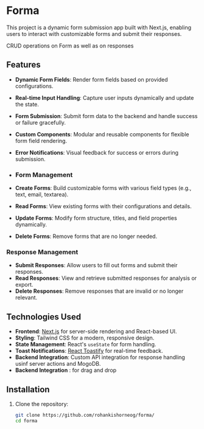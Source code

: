 # Forma

This project is a dynamic form submission app built with Next.js, enabling users to interact with customizable forms and submit their responses. 

CRUD operations on Form as well as on responses

## Features


- **Dynamic Form Fields**: Render form fields based on provided configurations.
- **Real-time Input Handling**: Capture user inputs dynamically and update the state.
- **Form Submission**: Submit form data to the backend and handle success or failure gracefully.
- **Custom Components**: Modular and reusable components for flexible form field rendering.
- **Error Notifications**: Visual feedback for success or errors during submission.

- ### Form Management
- **Create Forms**: Build customizable forms with various field types (e.g., text, email, textarea).
- **Read Forms**: View existing forms with their configurations and details.
- **Update Forms**: Modify form structure, titles, and field properties dynamically.
- **Delete Forms**: Remove forms that are no longer needed.

### Response Management
- **Submit Responses**: Allow users to fill out forms and submit their responses.
- **Read Responses**: View and retrieve submitted responses for analysis or export.
- **Delete Responses**: Remove responses that are invalid or no longer relevant.

## Technologies Used

- **Frontend**: [Next.js](https://nextjs.org/) for server-side rendering and React-based UI.
- **Styling**: Tailwind CSS for a modern, responsive design.
- **State Management**: React's `useState` for form handling.
- **Toast Notifications**: [React Toastify](https://fkhadra.github.io/react-toastify/) for real-time feedback.
- **Backend Integration**: Custom API integration for response handling usinf server actions and MogoDB.
- **Backend Integration** : for drag and drop

## Installation

1. Clone the repository:
   ```bash
   git clone https://github.com/rohankishorneog/forma/
   cd forma
